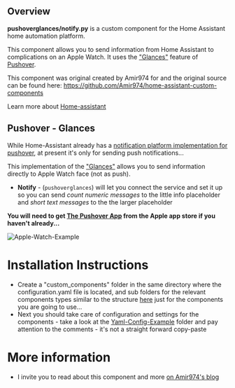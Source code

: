 ## Overview
**pushoverglances/notify.py** is a custom component for the Home Assistant home automation platform.

This component allows you to send information from Home Assistant to complications on an Apple Watch.  It uses the ["Glances"](https://pushover.net/api/glances) feature of [Pushover](https://pushover.net).

This component was original created by Amir974 for and the original source can be found here: https://github.com/Amir974/home-assistant-custom-components

Learn more about [Home-assistant](https://home-assistant.io/)

## Pushover - Glances
While Home-Assistant already has a [notification platform implementation for pushover](https://home-assistant.io/components/notify.pushover/), at present it's only for sending push notifications...

This implementation of the ["Glances"](https://pushover.net/api/glances) allows you to send information directly to Apple Watch face (not as push). 

* **Notify** - (``pushoverglances``) will let you connect the service and set it up so you can send *count numeric messages* to the little info placeholder and  *short text messages* to the the larger placeholder

**You will need to get [The Pushover App](https://itunes.apple.com/us/app/pushover-notifications/id506088175?mt=8&at=1010l3fx) from the Apple app store if you haven't already...**

![Apple-Watch-Example](/images/apple-watch-with-pushover-glances.PNG?raw=true "Apple Watch with Home-Assistant Data via Pushover Glances")

# Installation Instructions
* Create a "custom_components" folder in the same directory where the configuration.yaml file is located, and sub folders for the relevant components types similar to the structure [here](https://github.com/riwifall/home-assistant-custom-components/tree/master/custom_components) just for the components you are going to use...
* Next you should take care of configuration and settings for the components - take a look at the [Yaml-Config-Example](https://github.com/Amir974/home-assistant-custom-components/tree/master/Yaml-Config-Example) folder and pay attention to the comments - it's not a straight forward copy-paste


# More information
* I invite you to read about this component and more [on Amir974's blog](http://www.virtualida.com/2016/11/status-of-my-smart-home/)
